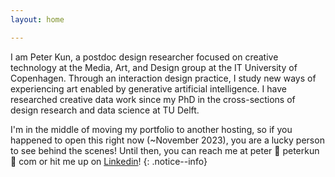 ```yaml
---
layout: home

---
```


<!-- # Hello! 👋 -->
I am Peter Kun, a postdoc design researcher focused on creative technology at the Media, Art, and Design group at the IT University of Copenhagen. Through an interaction design practice, I study new ways of experiencing art enabled by generative artificial intelligence. I have researched creative data work since my PhD in the cross-sections of design research and data science at TU Delft.

I'm in the middle of moving my portfolio to another hosting, so if you happened to open this right now (~November 2023), you are a lucky person to see behind the scenes! Until then, you can reach me at peter 🦀 peterkun 🦀 com or hit me up on [Linkedin](https://www.linkedin.com/in/peterkun/)! 
{: .notice--info}

